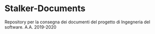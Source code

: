 # Stalker-Documents
Repository per la consegna dei documenti del progetto di Ingegneria del software. A.A. 2019-2020
